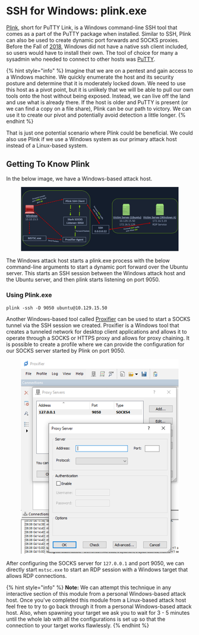 # SSH for Windows: plink.exe

[Plink](https://www.chiark.greenend.org.uk/~sgtatham/putty/latest.html), short for PuTTY Link, is a Windows command-line SSH tool that comes as a part of the PuTTY package when installed. Similar to SSH, Plink can also be used to create dynamic port forwards and SOCKS proxies. Before the Fall of [2018](https://docs.microsoft.com/en-us/windows-server/administration/openssh/openssh_overview), Windows did not have a native ssh client included, so users would have to install their own. The tool of choice for many a sysadmin who needed to connect to other hosts was [PuTTY](https://www.putty.org/).

{% hint style="info" %}
Imagine that we are on a pentest and gain access to a Windows machine. We quickly enumerate the host and its security posture and determine that it is moderately locked down. We need to use this host as a pivot point, but it is unlikely that we will be able to pull our own tools onto the host without being exposed. Instead, we can live off the land and use what is already there. If the host is older and PuTTY is present (or we can find a copy on a file share), Plink can be our path to victory. We can use it to create our pivot and potentially avoid detection a little longer.
{% endhint %}

That is just one potential scenario where Plink could be beneficial. We could also use Plink if we use a Windows system as our primary attack host instead of a Linux-based system.

## Getting To Know Plink

In the below image, we have a Windows-based attack host.

<figure><img src="../../../../.gitbook/assets/image (2) (1) (1) (1) (1) (1) (1) (1) (1) (1) (1) (1) (1) (1) (1) (1) (1) (1) (1) (1) (1) (1) (1) (1) (1) (1) (1) (1) (1) (1) (1) (1) (1) (1) (1) (1) (1) (1) (1) (1) (1) (1) (1) (1) (1) (1) (1) (1) (1) (1) (1) (1) (1) (1) (1) (1) (1).png" alt=""><figcaption></figcaption></figure>

The Windows attack host starts a plink.exe process with the below command-line arguments to start a dynamic port forward over the Ubuntu server. This starts an SSH session between the Windows attack host and the Ubuntu server, and then plink starts listening on port 9050.

### **Using Plink.exe**

```cmd-session
plink -ssh -D 9050 ubuntu@10.129.15.50
```

Another Windows-based tool called [Proxifier](https://www.proxifier.com/) can be used to start a SOCKS tunnel via the SSH session we created. Proxifier is a Windows tool that creates a tunneled network for desktop client applications and allows it to operate through a SOCKS or HTTPS proxy and allows for proxy chaining. It is possible to create a profile where we can provide the configuration for our SOCKS server started by Plink on port 9050.

<figure><img src="../../../../.gitbook/assets/image (1) (1) (1) (1) (1) (1) (1) (1) (1) (1) (1) (1) (1) (1) (1) (1) (1) (1) (1) (1) (1) (1) (1) (1) (1) (1) (1) (1) (1) (1) (1) (1) (1) (1) (1) (1) (1) (1) (1) (1) (1) (1) (1) (1) (1) (1) (1) (1) (1) (1) (1) (1) (1) (1) (1) (1) (1) (1) (1) (1)   (2).png" alt=""><figcaption></figcaption></figure>

After configuring the SOCKS server for `127.0.0.1` and port 9050, we can directly start `mstsc.exe` to start an RDP session with a Windows target that allows RDP connections.

{% hint style="info" %}
**Note:** We can attempt this technique in any interactive section of this module from a personal Windows-based attack host. Once you've completed this module from a Linux-based attack host feel free to try to go back through it from a personal Windows-based attack host. Also, when spawning your target we ask you to wait for 3 - 5 minutes until the whole lab with all the configurations is set up so that the connection to your target works flawlessly.
{% endhint %}
